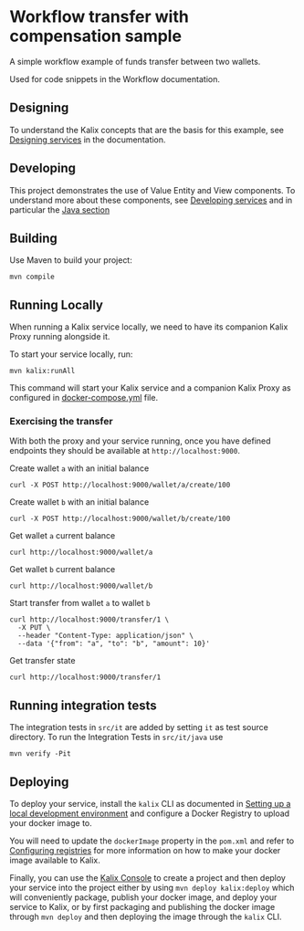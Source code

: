 # Workflow transfer with compensation sample

A simple workflow example of funds transfer between two wallets.

Used for code snippets in the Workflow documentation.

## Designing

To understand the Kalix concepts that are the basis for this example, see [Designing services](https://docs.kalix.io/java/development-process.html) in the documentation.

## Developing

This project demonstrates the use of Value Entity and View components.
To understand more about these components, see [Developing services](https://docs.kalix.io/services/)
and in particular the [Java section](https://docs.kalix.io/java/)

## Building

Use Maven to build your project:

```shell
mvn compile
```

## Running Locally

When running a Kalix service locally, we need to have its companion Kalix Proxy running alongside it.

To start your service locally, run:

```shell
mvn kalix:runAll
```

This command will start your Kalix service and a companion Kalix Proxy as configured in [docker-compose.yml](./docker-compose.yml) file.

### Exercising the transfer

With both the proxy and your service running, once you have defined endpoints they should be available at `http://localhost:9000`.

Create wallet `a` with an initial balance

```shell
curl -X POST http://localhost:9000/wallet/a/create/100
```

Create wallet `b` with an initial balance

```shell
curl -X POST http://localhost:9000/wallet/b/create/100
```

Get wallet `a` current balance

```shell
curl http://localhost:9000/wallet/a
```

Get wallet `b` current balance

```shell
curl http://localhost:9000/wallet/b
```

Start transfer from wallet `a` to wallet `b`

```shell
curl http://localhost:9000/transfer/1 \
  -X PUT \
  --header "Content-Type: application/json" \
  --data '{"from": "a", "to": "b", "amount": 10}'
```

Get transfer state

```shell
curl http://localhost:9000/transfer/1
```

## Running integration tests

The integration tests in `src/it` are added by setting `it` as test source directory.
To run the Integration Tests in `src/it/java` use

```shell
mvn verify -Pit
```

## Deploying

To deploy your service, install the `kalix` CLI as documented in
[Setting up a local development environment](https://docs.kalix.io/setting-up/)
and configure a Docker Registry to upload your docker image to.

You will need to update the `dockerImage` property in the `pom.xml` and refer to
[Configuring registries](https://docs.kalix.io/projects/container-registries.html)
for more information on how to make your docker image available to Kalix.

Finally, you can use the [Kalix Console](https://console.kalix.io)
to create a project and then deploy your service into the project either by using `mvn deploy kalix:deploy` which
will conveniently package, publish your docker image, and deploy your service to Kalix, or by first packaging and
publishing the docker image through `mvn deploy` and then deploying the image
through the `kalix` CLI.
